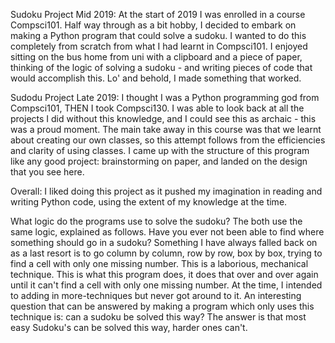 Sudoku Project Mid 2019:
At the start of 2019 I was enrolled in a course Compsci101. Half way through as a bit hobby, I decided to embark on making a Python program that could solve a sudoku. I wanted to do this completely from scratch from what I had learnt in Compsci101. I enjoyed sitting on the bus home from uni with a clipboard and a piece of paper, thinking of the logic of solving a sudoku - and writing pieces of code that would accomplish this. Lo' and behold, I made something that worked. 

Sudodu Project Late 2019:
I thought I was a Python programming god from Compsci101, THEN I took Compsci130. I was able to look back at all the projects I did without this knowledge, and I could see this as archaic - this was a proud moment. The main take away in this course was that we learnt about creating our own classes, so this attempt follows from the efficiencies and clarity of using classes. I came up with the structure of this program like any good project: brainstorming on paper, and landed on the design that you see here. 

Overall:
I liked doing this project as it pushed my imagination in reading and writing Python code, using the extent of my knowledge at the time.

What logic do the programs use to solve the sudoku? 
The both use the same logic, explained as follows. Have you ever not been able to find where something should go in a sudoku? Something I have always falled back on as a last resort is to go column by column, row by row, box by box, trying to find a cell with only one missing number. This is a laborious, mechanical technique. This is what this program does, it does that over and over again until it can't find a cell with only one missing number. At the time, I intended to adding in more-techniques but never got around to it. An interesting question that can be answered by making a program which only uses this technique is: can a sudoku be solved this way? The answer is that most easy Sudoku's can be solved this way, harder ones can't.
